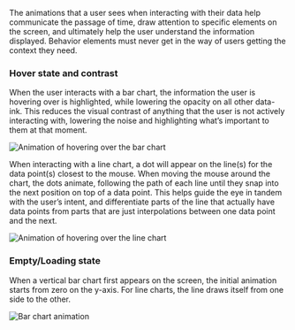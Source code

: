 The animations that a user sees when interacting with their data help communicate the passage of time, draw attention to specific elements on the screen, and ultimately help the user understand the information displayed. Behavior elements must never get in the way of users getting the context they need.

### Hover state and contrast

When the user interacts with a bar chart, the information the user is hovering over is highlighted, while lowering the opacity on all other data-ink. This reduces the visual contrast of anything that the user is not actively interacting with, lowering the noise and highlighting what’s important to them at that moment.

<img src='analytics-in-context-hover-and-contrast.gif' alt="Animation of hovering over the bar chart" />

When interacting with a line chart, a dot will appear on the line(s) for the data point(s) closest to the mouse. When moving the mouse around the chart, the dots animate, following the path of each line until they snap into the next position on top of a data point. This helps guide the eye in tandem with the user’s intent, and differentiate parts of the line that actually have data points from parts that are just interpolations between one data point and the next.

<img src='analytics-in-context-linechart.gif' alt="Animation of hovering over the line chart" />

### Empty/Loading state

When a vertical bar chart first appears on the screen, the initial animation starts from zero on the y-axis. For line charts, the line draws itself from one side to the other.

<img src='barchart_loading.gif' alt="Bar chart animation" />

